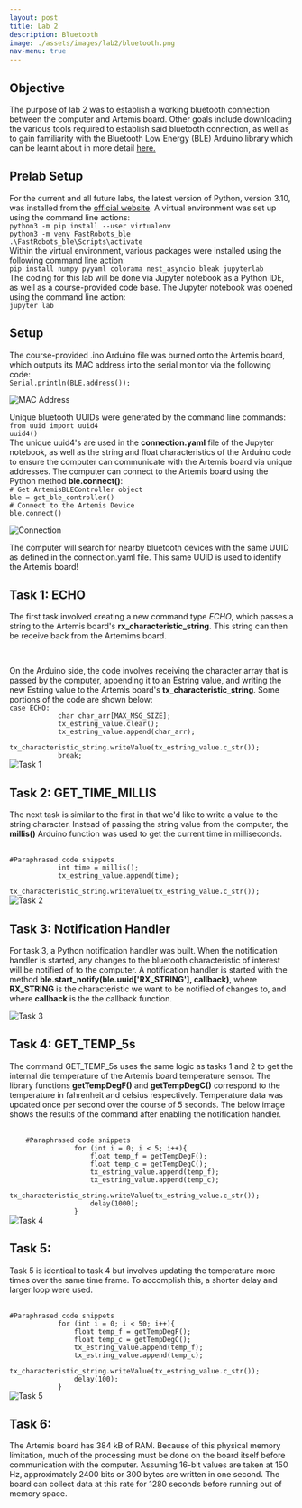 ```yaml
---
layout: post
title: Lab 2
description: Bluetooth
image: ./assets/images/lab2/bluetooth.png
nav-menu: true
---
```

<section id="content">

<h2>Objective</h2>

<p>The purpose of lab 2 was to establish a working bluetooth connection between the computer and Artemis board. Other goals include downloading the various tools required to establish said bluetooth connection, as well as to gain familiarity with the Bluetooth Low Energy (BLE) Arduino library which can be learnt about in more detail <a href="https://www.arduino.cc/reference/en/libraries/arduinoble/" >here.</a></p>

<h2>Prelab Setup</h2>
<p>For the current and all future labs, the latest version of Python, version 3.10,  was installed from the <a href="https://www.python.org/downloads/">official website</a>. A virtual environment was set up using the command line actions: <br>
<code>python3 -m pip install --user virtualenv</code><br>
<code>python3 -m venv FastRobots_ble</code><br>
<code>.\FastRobots_ble\Scripts\activate</code><br>
Within the virtual environment, various packages were installed using the following command line action: <br>
<code>pip install numpy pyyaml colorama nest_asyncio bleak jupyterlab</code><br>
The coding for this lab will be done via Jupyter notebook as a Python IDE, as well as a course-provided code base. The Jupyter notebook was opened using the command line action:<br>
<code>jupyter lab</code>
</p>

<h2>Setup</h2>
<p>The course-provided .ino Arduino file was burned onto the Artemis board, which outputs its MAC address into the serial monitor via the following code:<br>
<code>Serial.println(BLE.address());</code>
</p>
<img src="./assets/images/lab2/mac.png" alt="MAC Address">
<p>Unique bluetooth UUIDs were generated by the command line commands:<br>
<code>from uuid import uuid4</code><br>
<code>uuid4()</code><br>
The unique uuid4's are used in the <b>connection.yaml</b> file of the Jupyter notebook, as well as the string and float characteristics of the Arduino code to ensure the computer can communicate with the Artemis board via unique addresses. The computer can connect to the Artemis board using the Python method <b>ble.connect()</b>: <br>
<code># Get ArtemisBLEController object</code><br>
<code>ble = get_ble_controller()</code><br>
<code># Connect to the Artemis Device</code><br>
<code>ble.connect()</code>
</p>
<img src="./assets/images/lab2/connection.png" alt="Connection">
<p>The computer will search for nearby bluetooth devices with the same UUID as defined in the connection.yaml file. This same UUID is used to identify the Artemis board!
</p>

<h2>Task 1: ECHO</h2>
<p>The first task involved creating a new command type <i>ECHO</i>, which passes a string to the Artemis board's <b>rx_characteristic_string</b>. This string can then be receive back from the Artemims board.
</p> <br>
<p>On the Arduino side, the code involves receiving the character array that is passed by the computer, appending it to an Estring value, and writing the new Estring value to the Artemis board's <b>tx_characteristic_string</b>. Some portions of the code are shown below:<br>
<code>case ECHO:
            char char_arr[MAX_MSG_SIZE];
            tx_estring_value.clear();
            tx_estring_value.append(char_arr);
            tx_characteristic_string.writeValue(tx_estring_value.c_str());
            break;
</code>
<img src="./assets/images/lab2/task1.png" alt="Task 1">
</p>

<h2>Task 2: GET_TIME_MILLIS </h2>
<p>The next task is similar to the first in that we'd like to write a value to the string character. Instead of passing the string value from the computer, the <b>millis()</b> Arduino function was used to get the current time in milliseconds.
</p> <br>
<code>#Paraphrased code snippets
            int time = millis();
            tx_estring_value.append(time);
            tx_characteristic_string.writeValue(tx_estring_value.c_str());
</code>
<img src="./assets/images/lab2/task2.png" alt="Task 2">

<h2>Task 3: Notification Handler</h2>
<p>For task 3, a Python notification handler was built. When the notification handler is started, any changes to the bluetooth characteristic of interest will be notified of to the computer. A notification handler is started with the method <b>ble.start_notify(ble.uuid['RX_STRING'], callback)</b>, where <b>RX_STRING</b> is the characteristic we want to be notified of changes to, and where <b>callback</b> is the the callback function. 
</p>
<img src="./assets/images/lab2/task3.png" alt="Task 3">

<h2>Task 4: GET_TEMP_5s</h2>
<p>The command GET_TEMP_5s uses the same logic as tasks 1 and 2 to get the internal die temperature of the Artemis board temperature sensor. The library functions <b>getTempDegF()</b> and <b>getTempDegC()</b> correspond to the temperature in fahrenheit and celsius respectively. Temperature data was updated once per second over the course of 5 seconds. The below image shows the results of the command after enabling the notification handler.
</p> <br>
<code>    #Paraphrased code snippets
                for (int i = 0; i < 5; i++){
                    float temp_f = getTempDegF();
                    float temp_c = getTempDegC();
                    tx_estring_value.append(temp_f);
                    tx_estring_value.append(temp_c);
                    tx_characteristic_string.writeValue(tx_estring_value.c_str());
                    delay(1000);
                }
</code>
<img src="./assets/images/lab2/task4.png" alt="Task 4">

<h2>Task 5:</h2>
<p>Task 5 is identical to task 4 but involves updating the temperature more times over the same time frame. To accomplish this, a shorter delay and larger loop were used.
</p> <br>
<code>#Paraphrased code snippets
            for (int i = 0; i < 50; i++){
                float temp_f = getTempDegF();
                float temp_c = getTempDegC();
                tx_estring_value.append(temp_f);
                tx_estring_value.append(temp_c);
                tx_characteristic_string.writeValue(tx_estring_value.c_str());
                delay(100);
            }
</code>
<img src="./assets/images/lab2/task5.png" alt="Task 5">

<h2>Task 6:</h2>
<p>The Artemis board has 384 kB of RAM. Because of this physical memory limitation, much of the processing must be done on the board itself before communication with the computer. Assuming 16-bit values are taken at 150 Hz, approximately 2400 bits or 300 bytes are written in one second. The board can collect data at this rate for 1280 seconds before running out of memory space.
</p>